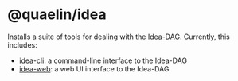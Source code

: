 # @quaelin/idea

Installs a suite of tools for dealing with the [Idea-DAG][Idea-DAG].  Currently,
this includes:

 * [idea-cli][idea-cli]: a command-line interface to the Idea-DAG
 * [idea-web][idea-web]: a web UI interface to the Idea-DAG


[Idea-DAG]: https://github.com/quaelin/idea/blob/main/doc/IDEA_DAG.md
[idea-cli]: https://github.com/quaelin/idea/tree/main/packages/idea-cli#readme
[idea-web]: https://github.com/quaelin/idea/tree/main/packages/idea-web#readme
